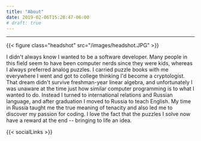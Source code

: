 ```yaml
---
title: "About"
date: 2019-02-06T15:28:47-06:00
# draft: true
---
```


---

<!-- ![me](/images/headshot.JPG) -->
{{< figure class="headshot" src="/images/headshot.JPG" >}}

I didn't always know I wanted to be a software developer. Many people in this field seem to have been computer nerds since they were kids, whereas I always preferred analog puzzles. I carried puzzle books with me everywhere I went and got to college thinking I'd become a cryptologist. That dream didn't survive freshman-year linear algebra, and unfortunately I was unaware at the time just how similar computer programming is to what I wanted to do. Instead I turned to international relations and Russian language, and after graduation I moved to Russia to teach English. My time in Russia taught me the true meaning of tenacity and also led me to discover my passion for coding. I love the fact that the puzzles I solve now have a reward at the end -- bringing to life an idea.


{{< socialLinks >}}
